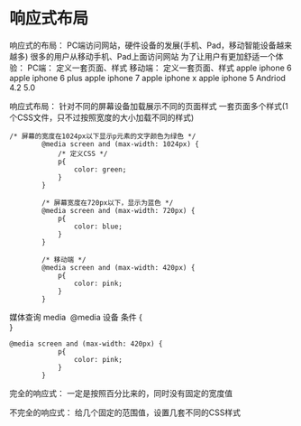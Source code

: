 # 响应式布局

响应式的布局：
		PC端访问网站，硬件设备的发展(手机、Pad，移动智能设备越来越多)
		很多的用户从移动手机、Pad上面访问网站
为了让用户有更加舒适一个体验：
			PC端：
				定义一套页面、样式
			移动端：
				定义一套页面、样式
				apple iphone 6
				apple iphone 6 plus
				apple iphone 7
				apple iphone x
				apple iphone 5
				Andriod 4.2 5.0

响应式布局：
			针对不同的屏幕设备加载展示不同的页面样式
			一套页面多个样式(1个CSS文件，只不过按照宽度的大小加载不同的样式)
```
/* 屏幕的宽度在1024px以下显示p元素的文字颜色为绿色 */
		@media screen and (max-width: 1024px) {
			/* 定义CSS */
			p{
				color: green;
			}
		}

		/* 屏幕宽度在720px以下，显示为蓝色 */
		@media screen and (max-width: 720px) {
			p{
				color: blue;
			}
		}

		/* 移动端 */
		@media screen and (max-width: 420px) {
			p{
				color: pink;
			}
		}
```
媒体查询 media
​				@media 设备 条件 {
​	
}

```
@media screen and (max-width: 420px) {
			p{
				color: pink;
			}
		}
```

完全的响应式：
			一定是按照百分比来的，同时没有固定的宽度值

不完全的响应式：
			给几个固定的范围值，设置几套不同的CSS样式


